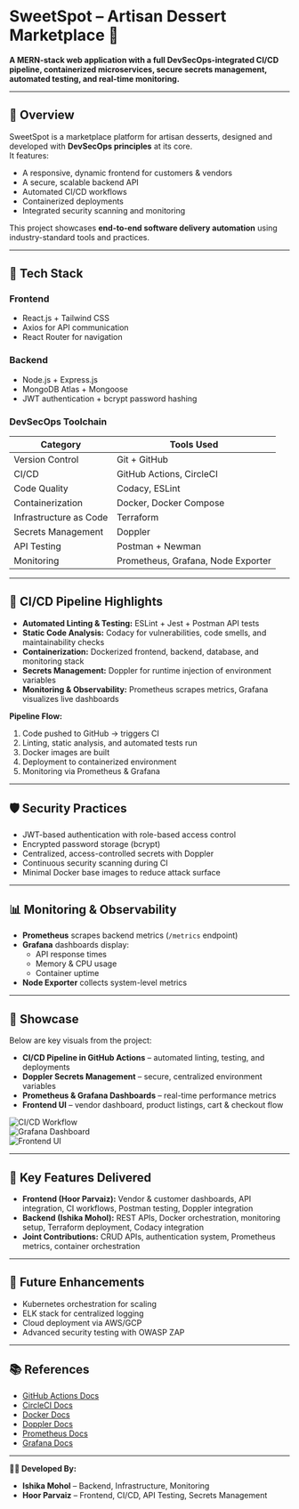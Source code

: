 # SweetSpot – Artisan Dessert Marketplace 🍰

**A MERN-stack web application with a full DevSecOps-integrated CI/CD pipeline, containerized microservices, secure secrets management, automated testing, and real-time monitoring.**

---

## 📌 Overview
SweetSpot is a marketplace platform for artisan desserts, designed and developed with **DevSecOps principles** at its core.  
It features:
- A responsive, dynamic frontend for customers & vendors
- A secure, scalable backend API
- Automated CI/CD workflows
- Containerized deployments
- Integrated security scanning and monitoring

This project showcases **end-to-end software delivery automation** using industry-standard tools and practices.

---

## 🚀 Tech Stack

### **Frontend**
- React.js + Tailwind CSS
- Axios for API communication
- React Router for navigation

### **Backend**
- Node.js + Express.js
- MongoDB Atlas + Mongoose
- JWT authentication + bcrypt password hashing

### **DevSecOps Toolchain**
| Category             | Tools Used |
|----------------------|------------|
| Version Control      | Git + GitHub |
| CI/CD                | GitHub Actions, CircleCI |
| Code Quality         | Codacy, ESLint |
| Containerization     | Docker, Docker Compose |
| Infrastructure as Code | Terraform |
| Secrets Management   | Doppler |
| API Testing          | Postman + Newman |
| Monitoring           | Prometheus, Grafana, Node Exporter |

---

## 🔄 CI/CD Pipeline Highlights
- **Automated Linting & Testing:** ESLint + Jest + Postman API tests
- **Static Code Analysis:** Codacy for vulnerabilities, code smells, and maintainability checks
- **Containerization:** Dockerized frontend, backend, database, and monitoring stack
- **Secrets Management:** Doppler for runtime injection of environment variables
- **Monitoring & Observability:** Prometheus scrapes metrics, Grafana visualizes live dashboards

**Pipeline Flow:**
1. Code pushed to GitHub → triggers CI
2. Linting, static analysis, and automated tests run
3. Docker images are built
4. Deployment to containerized environment
5. Monitoring via Prometheus & Grafana

---

## 🛡 Security Practices
- JWT-based authentication with role-based access control
- Encrypted password storage (bcrypt)
- Centralized, access-controlled secrets with Doppler
- Continuous security scanning during CI
- Minimal Docker base images to reduce attack surface

---

## 📊 Monitoring & Observability
- **Prometheus** scrapes backend metrics (`/metrics` endpoint)
- **Grafana** dashboards display:
  - API response times
  - Memory & CPU usage
  - Container uptime
- **Node Exporter** collects system-level metrics

---

## 🎥 Showcase

Below are key visuals from the project:

- **CI/CD Pipeline in GitHub Actions** – automated linting, testing, and deployments  
- **Doppler Secrets Management** – secure, centralized environment variables  
- **Prometheus & Grafana Dashboards** – real-time performance metrics  
- **Frontend UI** – vendor dashboard, product listings, cart & checkout flow  

![CI/CD Workflow](docs/screenshots/github-actions.png)  
![Grafana Dashboard](docs/screenshots/grafana.png)  
![Frontend UI](docs/screenshots/frontend.png)  

---

## 🎯 Key Features Delivered
- **Frontend (Hoor Parvaiz):** Vendor & customer dashboards, API integration, CI workflows, Postman testing, Doppler integration
- **Backend (Ishika Mohol):** REST APIs, Docker orchestration, monitoring setup, Terraform deployment, Codacy integration
- **Joint Contributions:** CRUD APIs, authentication system, Prometheus metrics, container orchestration

---

## 📌 Future Enhancements
- Kubernetes orchestration for scaling
- ELK stack for centralized logging
- Cloud deployment via AWS/GCP
- Advanced security testing with OWASP ZAP

---

## 📚 References
- [GitHub Actions Docs](https://docs.github.com/en/actions)
- [CircleCI Docs](https://circleci.com/docs)
- [Docker Docs](https://docs.docker.com)
- [Doppler Docs](https://docs.doppler.com)
- [Prometheus Docs](https://prometheus.io/docs)
- [Grafana Docs](https://grafana.com/docs)

---

**👩‍💻 Developed By:**  
- **Ishika Mohol** – Backend, Infrastructure, Monitoring  
- **Hoor Parvaiz** – Frontend, CI/CD, API Testing, Secrets Management

